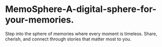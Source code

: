 # MemoSphere-A-digital-sphere-for-your-memories.
Step into the sphere of memories where every moment is timeless. Share, cherish, and connect through stories that matter most to you.

